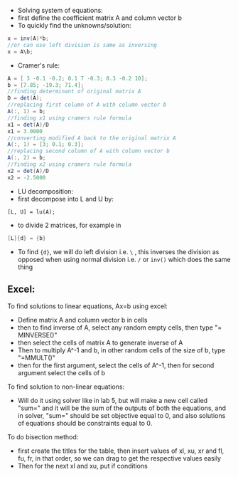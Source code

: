 - Solving system of equations:
- first define the coefficient matrix A and column vector b 
- To quickly find the unknowns/solution:
```java
x = inv(A)*b;
//or can use left division is same as inversing
x = A\b;
```
- Cramer's rule:
```java
A = [ 3 -0.1 -0.2; 0.1 7 -0.3; 0.3 -0.2 10];
b = [7.85; -19.3; 71.4];
//finding determinant of original matrix A
D = det(A);
//replacing first column of A with column vector b
A(:, 1) = b;
//finding x1 using cramers rule formula
x1 = det(A)/D
x1 = 3.0000
//converting modified A back to the original matrix A 
A(:, 1) = [3; 0.1; 0.3];
//replacing second column of A with column vector b
A(:, 2) = b;
//finding x2 using cramers rule formula
x2 = det(A)/D
x2 = -2.5000
```
- LU decomposition: 
- first decompose into L and U by:
```
[L, U] = lu(A);
```
- to divide 2 matrices, for example in 
```java
[L]{d} = {b}
```
- To find `{d}`, we will do left division i.e. `\` , this inverses the division as opposed when using normal division i.e. `/` or `inv()` which does the same thing

## Excel: 
To find solutions to linear equations, Ax=b using excel:
- Define matrix A and column vector b in cells
- then to find inverse of A, select any random empty cells, then type "= MINVERSE()"
- then select the cells of matrix A to generate inverse of A
- Then to multiply A^-1 and b, in other random cells of the size of b, type "=MMULT()"
- then for the first argument, select the cells of A^-1, then for second argument select the cells of b

To find solution to non-linear equations:
- Will do it using solver like in lab 5, but will make a new cell called "sum=" and it will be the sum of the outputs of both the equations, and in solver, "sum=" should be set objective equal to 0, and also solutions of equations should be constraints equal to 0.

To do bisection method:
- first create the titles for the table, then insert values of xl, xu, xr and fl, fu, fr, in that order, so we can drag to get the respective values easily
- Then for the next xl and xu, put if conditions 

